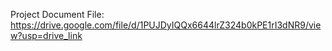 Project Document File: https://drive.google.com/file/d/1PUJDyIQQx6644lrZ324b0kPE1rI3dNR9/view?usp=drive_link
